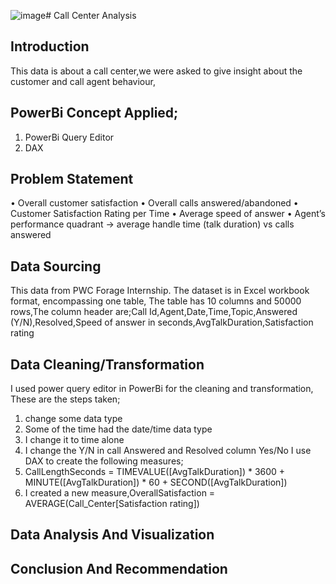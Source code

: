 ![image](https://github.com/Olan1ke/-Call-Center-Analysis/assets/127860303/c9803964-295d-4dac-9083-aad9797db818)# Call Center Analysis

## Introduction
This data is about a call center,we were asked to give insight about the customer and call agent behaviour,

## PowerBi Concept Applied;
1. PowerBi Query Editor
2. DAX
   
## Problem Statement
•	Overall customer satisfaction
•	Overall calls answered/abandoned
•	Customer Satisfaction Rating per Time
•	Average speed of answer
•	Agent’s performance quadrant -> average handle time (talk duration) vs calls answered

## Data Sourcing
This data from PWC Forage Internship. The dataset is in Excel workbook format, encompassing one table, The table has 10 columns and 50000 rows,The column header are;Call Id,Agent,Date,Time,Topic,Answered (Y/N),Resolved,Speed of answer in seconds,AvgTalkDuration,Satisfaction rating

## Data Cleaning/Transformation
I used power query editor in PowerBi for the cleaning and transformation, These are the steps taken;
1. change some data type
2. Some of the time had the date/time data type
3. I change it to time alone
4. I change the Y/N in call Answered and Resolved column Yes/No
I use DAX to create the following measures;
1.  CallLengthSeconds = 
    TIMEVALUE([AvgTalkDuration]) * 3600 + 
    MINUTE([AvgTalkDuration]) * 60 + 
    SECOND([AvgTalkDuration])
2. I created a new measure,OverallSatisfaction = AVERAGE(Call_Center[Satisfaction rating])

## Data Analysis And Visualization
## Conclusion And Recommendation
